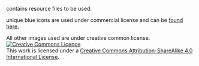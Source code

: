 contains resource files to be used.

unique blue icons are used under commercial license and can be <a href="https://www.iconfinder.com/iconsets/unique-round-blue">found here.</a>

All other images used are under creative common license.
<a rel="license" href="http://creativecommons.org/licenses/by-sa/4.0/"><img alt="Creative Commons Licence" style="border-width:0" src="https://i.creativecommons.org/l/by-sa/4.0/88x31.png" /></a><br />This work is licensed under a <a rel="license" href="http://creativecommons.org/licenses/by-sa/4.0/">Creative Commons Attribution-ShareAlike 4.0 International License</a>.